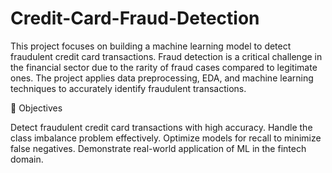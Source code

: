 # Credit-Card-Fraud-Detection
This project focuses on building a machine learning model to detect fraudulent credit card transactions. Fraud detection is a critical challenge in the financial sector due to the rarity of fraud cases compared to legitimate ones. The project applies data preprocessing, EDA, and machine learning techniques to accurately identify fraudulent transactions.

🎯 Objectives

Detect fraudulent credit card transactions with high accuracy.
Handle the class imbalance problem effectively.
Optimize models for recall to minimize false negatives.
Demonstrate real-world application of ML in the fintech domain.
